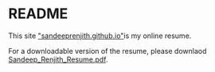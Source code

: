 # README

This site ["sandeeprenjith.github.io"](https://sandeeprenjith.github.io)is my online resume. 

For a downloadable version of the resume, please downlaod [Sandeep_Renjith_Resume.pdf](Sandeep_Renjith_Resume.pdf).

